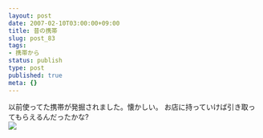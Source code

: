 ```yaml
---
layout: post
date: 2007-02-10T03:00:00+09:00
title: 昔の携帯
slug: post_83
tags:
- 携帯から
status: publish
type: post
published: true
meta: {}
---
```

<div class="caption">以前使ってた携帯が発掘されました。懐かしい。
お店に持っていけば引き取ってもらえるんだったかな?
</div>
<div class="photo"><img src="/images/uploads/blog-photo-1171085933.88-0.jpg" /></div>
